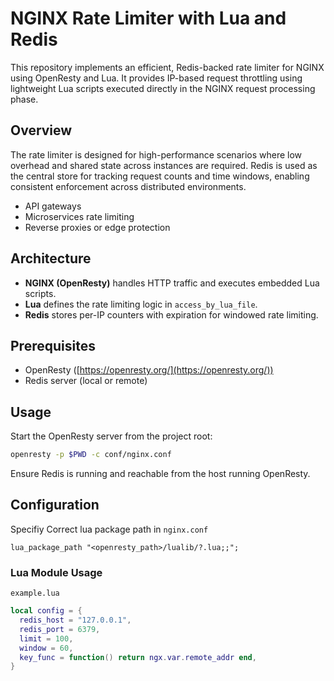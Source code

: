 # NGINX Rate Limiter with Lua and Redis

This repository implements an efficient, Redis-backed rate limiter for NGINX using OpenResty and Lua. It provides IP-based request throttling using lightweight Lua scripts executed directly in the NGINX request processing phase.

## Overview

The rate limiter is designed for high-performance scenarios where low overhead and shared state across instances are required. Redis is used as the central store for tracking request counts and time windows, enabling consistent enforcement across distributed environments.

- API gateways
- Microservices rate limiting
- Reverse proxies or edge protection

## Architecture

* **NGINX (OpenResty)** handles HTTP traffic and executes embedded Lua scripts.
* **Lua** defines the rate limiting logic in `access_by_lua_file`.
* **Redis** stores per-IP counters with expiration for windowed rate limiting.

## Prerequisites

* OpenResty ([https://openresty.org/](https://openresty.org/))
* Redis server (local or remote)

## Usage

Start the OpenResty server from the project root:

```bash
openresty -p $PWD -c conf/nginx.conf
```

Ensure Redis is running and reachable from the host running OpenResty.

## Configuration

Specifiy Correct lua package path in `nginx.conf`

```nginx
lua_package_path "<openresty_path>/lualib/?.lua;;";
```

### Lua Module Usage

`example.lua`

```lua
local config = {
  redis_host = "127.0.0.1",
  redis_port = 6379,
  limit = 100,
  window = 60,
  key_func = function() return ngx.var.remote_addr end,
}
```
